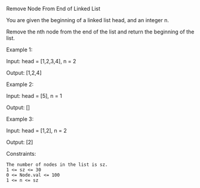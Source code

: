 Remove Node From End of Linked List

You are given the beginning of a linked list head, and an integer n.

Remove the nth node from the end of the list and return the beginning of the list.

Example 1:

Input: head = [1,2,3,4], n = 2

Output: [1,2,4]

Example 2:

Input: head = [5], n = 1

Output: []

Example 3:

Input: head = [1,2], n = 2

Output: [2]

Constraints:

    The number of nodes in the list is sz.
    1 <= sz <= 30
    0 <= Node.val <= 100
    1 <= n <= sz

